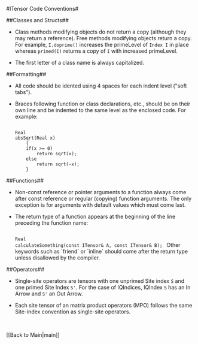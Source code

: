 #ITensor Code Conventions#


##Classes and Structs##

* Class methods modifying objects do not return a copy (although they may return a reference). 
  Free methods modifying objects return a copy. For example, `I.doprime()` increases the primeLevel of `Index I` in place
  whereas `primed(I)` returns a copy of `I` with increased primeLevel.

* The first letter of a class name is always capitalized.

##Formatting##

* All code should be idented using 4 spaces for each indent level ("soft tabs").

* Braces following function or class declarations, etc., should be on their own line and 
  be indented to the same level as the enclosed code. For example:

  <code>
  Real
  absSqrt(Real x)
      {
      if(x >= 0)
          return sqrt(x);
      else
          return sqrt(-x);
      }</code>

##Functions##

* Non-const reference or pointer arguments to a function always come after const reference or regular (copying) function arguments.
  The only exception is for arguments with default values which must come last.

* The return type of a function appears at the beginning of the line preceding the function name:

  <code>
  Real
  calculateSomething(const ITensor& A, const ITensor& B); </code> 
  Other keywords such as `friend` or `inline` should come after the return type unless disallowed by the compiler.


##Operators##

* Single-site operators are tensors with one unprimed Site index `S` and one primed Site Index `S'`.
  For the case of IQIndices, IQIndex `S` has an In Arrow and `S'` an Out Arrow.

* Each site tensor of an matrix product operators (MPO) follows the same Site-index convention as single-site operators.


</br>

[[Back to Main|main]]
